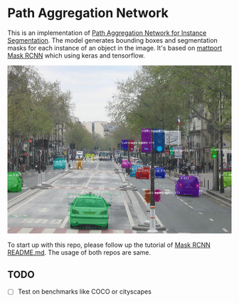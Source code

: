 # Path Aggregation Network
This is an implementation of [Path Aggregation Network for Instance Segmentation](https://arxiv.org/pdf/1803.01534.pdf, "Path Aggregation Network for instance Segmentation"). The model generates bounding boxes and segmentation masks for each instance of an object in the image. It's based on [mattport Mask RCNN](https://github.com/matterport/Mask_RCNN) which using keras and tensorflow.

![Instance Segmentation Sample](assets/street.png)

To start up with this repo, please follow up the tutorial of [Mask RCNN README.md](https://github.com/matterport/Mask_RCNN/blob/master/README.md). The usage of both repos are same.

## **TODO**
- [ ] Test on benchmarks like COCO or cityscapes
